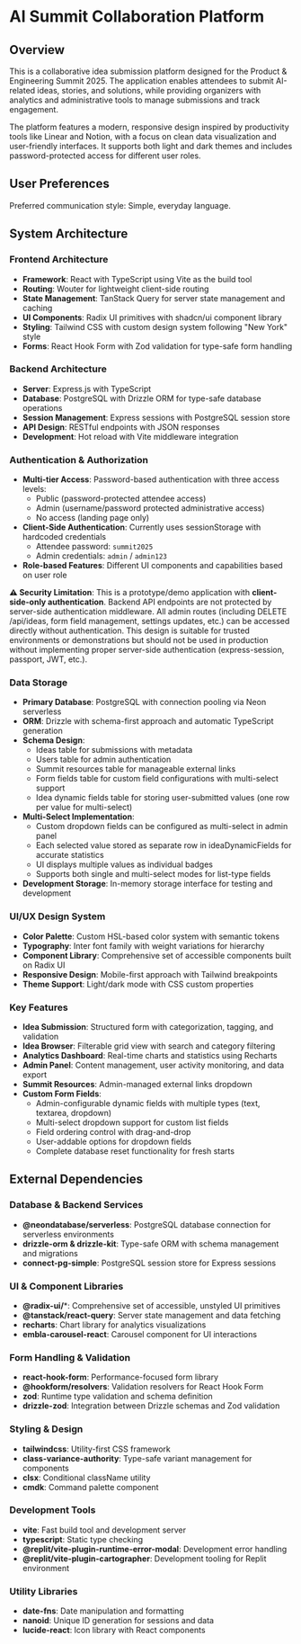 # AI Summit Collaboration Platform

## Overview

This is a collaborative idea submission platform designed for the Product & Engineering Summit 2025. The application enables attendees to submit AI-related ideas, stories, and solutions, while providing organizers with analytics and administrative tools to manage submissions and track engagement.

The platform features a modern, responsive design inspired by productivity tools like Linear and Notion, with a focus on clean data visualization and user-friendly interfaces. It supports both light and dark themes and includes password-protected access for different user roles.

## User Preferences

Preferred communication style: Simple, everyday language.

## System Architecture

### Frontend Architecture
- **Framework**: React with TypeScript using Vite as the build tool
- **Routing**: Wouter for lightweight client-side routing
- **State Management**: TanStack Query for server state management and caching
- **UI Components**: Radix UI primitives with shadcn/ui component library
- **Styling**: Tailwind CSS with custom design system following "New York" style
- **Forms**: React Hook Form with Zod validation for type-safe form handling

### Backend Architecture
- **Server**: Express.js with TypeScript
- **Database**: PostgreSQL with Drizzle ORM for type-safe database operations
- **Session Management**: Express sessions with PostgreSQL session store
- **API Design**: RESTful endpoints with JSON responses
- **Development**: Hot reload with Vite middleware integration

### Authentication & Authorization
- **Multi-tier Access**: Password-based authentication with three access levels:
  - Public (password-protected attendee access)
  - Admin (username/password protected administrative access)
  - No access (landing page only)
- **Client-Side Authentication**: Currently uses sessionStorage with hardcoded credentials
  - Attendee password: `summit2025`
  - Admin credentials: `admin` / `admin123`
- **Role-based Features**: Different UI components and capabilities based on user role

**⚠️ Security Limitation**: This is a prototype/demo application with **client-side-only authentication**. Backend API endpoints are not protected by server-side authentication middleware. All admin routes (including DELETE /api/ideas, form field management, settings updates, etc.) can be accessed directly without authentication. This design is suitable for trusted environments or demonstrations but should not be used in production without implementing proper server-side authentication (express-session, passport, JWT, etc.).

### Data Storage
- **Primary Database**: PostgreSQL with connection pooling via Neon serverless
- **ORM**: Drizzle with schema-first approach and automatic TypeScript generation
- **Schema Design**: 
  - Ideas table for submissions with metadata
  - Users table for admin authentication
  - Summit resources table for manageable external links
  - Form fields table for custom field configurations with multi-select support
  - Idea dynamic fields table for storing user-submitted values (one row per value for multi-select)
- **Multi-Select Implementation**: 
  - Custom dropdown fields can be configured as multi-select in admin panel
  - Each selected value stored as separate row in ideaDynamicFields for accurate statistics
  - UI displays multiple values as individual badges
  - Supports both single and multi-select modes for list-type fields
- **Development Storage**: In-memory storage interface for testing and development

### UI/UX Design System
- **Color Palette**: Custom HSL-based color system with semantic tokens
- **Typography**: Inter font family with weight variations for hierarchy
- **Component Library**: Comprehensive set of accessible components built on Radix UI
- **Responsive Design**: Mobile-first approach with Tailwind breakpoints
- **Theme Support**: Light/dark mode with CSS custom properties

### Key Features
- **Idea Submission**: Structured form with categorization, tagging, and validation
- **Idea Browser**: Filterable grid view with search and category filtering
- **Analytics Dashboard**: Real-time charts and statistics using Recharts
- **Admin Panel**: Content management, user activity monitoring, and data export
- **Summit Resources**: Admin-managed external links dropdown
- **Custom Form Fields**: 
  - Admin-configurable dynamic fields with multiple types (text, textarea, dropdown)
  - Multi-select dropdown support for custom list fields
  - Field ordering control with drag-and-drop
  - User-addable options for dropdown fields
  - Complete database reset functionality for fresh starts

## External Dependencies

### Database & Backend Services
- **@neondatabase/serverless**: PostgreSQL database connection for serverless environments
- **drizzle-orm & drizzle-kit**: Type-safe ORM with schema management and migrations
- **connect-pg-simple**: PostgreSQL session store for Express sessions

### UI & Component Libraries
- **@radix-ui/***: Comprehensive set of accessible, unstyled UI primitives
- **@tanstack/react-query**: Server state management and data fetching
- **recharts**: Chart library for analytics visualizations
- **embla-carousel-react**: Carousel component for UI interactions

### Form Handling & Validation
- **react-hook-form**: Performance-focused form library
- **@hookform/resolvers**: Validation resolvers for React Hook Form
- **zod**: Runtime type validation and schema definition
- **drizzle-zod**: Integration between Drizzle schemas and Zod validation

### Styling & Design
- **tailwindcss**: Utility-first CSS framework
- **class-variance-authority**: Type-safe variant management for components
- **clsx**: Conditional className utility
- **cmdk**: Command palette component

### Development Tools
- **vite**: Fast build tool and development server
- **typescript**: Static type checking
- **@replit/vite-plugin-runtime-error-modal**: Development error handling
- **@replit/vite-plugin-cartographer**: Development tooling for Replit environment

### Utility Libraries
- **date-fns**: Date manipulation and formatting
- **nanoid**: Unique ID generation for sessions and data
- **lucide-react**: Icon library with React components